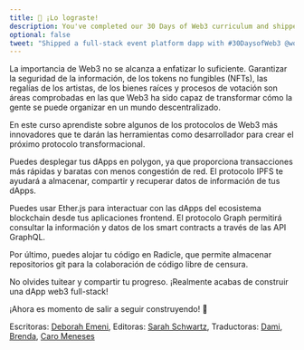 ```yaml
---
title: 🎉 ¡Lo lograste!
description: You've completed our 30 Days of Web3 curriculum and shipped a full-stack decentralized event platform!
optional: false
tweet: "Shipped a full-stack event platform dapp with #30DaysofWeb3 @womenbuildweb3! 🎉"
---
```


La importancia de Web3 no se alcanza a enfatizar lo suficiente. Garantizar la seguridad de la información, de los tokens no fungibles (NFTs), las regalías de los artistas, de los bienes raíces y procesos de votación son áreas comprobadas en las que Web3 ha sido capaz de transformar cómo la gente se puede organizar en un mundo descentralizado.

En este curso aprendiste sobre algunos de los protocolos de Web3 más innovadores que te darán las herramientas como desarrollador para crear el próximo protocolo transformacional. 

Puedes desplegar tus dApps en polygon, ya que proporciona transacciones más rápidas y baratas con menos congestión de red. El protocolo IPFS te ayudará a almacenar, compartir y recuperar datos de información de tus dApps. 

Puedes usar Ether.js para interactuar con las dApps del ecosistema blockchain desde tus aplicaciones frontend. El protocolo Graph permitirá consultar la información y datos de los smart contracts a través de las API GraphQL. 

Por último, puedes alojar tu código en Radicle, que permite almacenar repositorios git para la colaboración de código libre de censura. 

No olvides tuitear y compartir tu progreso. ¡Realmente acabas de construir una dApp web3 full-stack!

¡Ahora es momento de salir a seguir construyendo!  💪

Escritoras: [Deborah Emeni](https://twitter.com/_emeni_deborah),
Editoras: [Sarah Schwartz](https://twitter.com/schwartzswartz),
Traductoras: [Dami](https://twitter.com/dakitidami), [Brenda](https://twitter.com/engineerbrenda), [Caro Meneses](https://twitter.com/carmedinat)